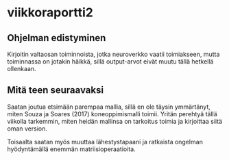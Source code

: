 # viikkoraportti2

## Ohjelman edistyminen

Kirjoitin valtaosan toiminnoista, jotka neuroverkko vaatii toimiakseen, mutta toiminnassa on jotakin häikkä, sillä output-arvot eivät muutu tällä hetkellä ollenkaan.

## Mitä teen seuraavaksi

Saatan joutua etsimään parempaa mallia, sillä en ole täysin ymmärtänyt, miten Souza ja Soares (2017) koneoppimismalli toimii. Yritän perehtyä tällä viikolla tarkemmin, miten heidän mallinsa on tarkoitus toimia ja kirjoittaa siitä oman version.

Toisaalta saatan myös muuttaa lähestystapaani ja ratkaista ongelman hyödyntämällä enemmän matriisioperaatioita.